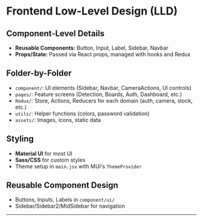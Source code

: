 # Frontend Low-Level Design (LLD)

## Component-Level Details

- **Reusable Components:** Button, Input, Label, Sidebar, Navbar
- **Props/State:** Passed via React props, managed with hooks and Redux

## Folder-by-Folder

- `component/`: UI elements (Sidebar, Navbar, CameraActions, UI controls)
- `pages/`: Feature screens (Detection, Boards, Auth, Dashboard, etc.)
- `Redux/`: Store, Actions, Reducers for each domain (auth, camera, stock, etc.)
- `utils/`: Helper functions (colors, password validation)
- `assets/`: Images, icons, static data

## Styling

- **Material UI** for most UI
- **Sass/CSS** for custom styles
- Theme setup in `main.jsx` with MUI's `ThemeProvider`

## Reusable Component Design

- Buttons, Inputs, Labels in `component/ui/`
- Sidebar/Sidebar2/MidSidebar for navigation

---
